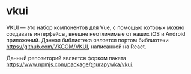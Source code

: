 # vkui

VKUI — это набор компонентов для Vue, с помощью которых можно создавать интерфейсы, внешне неотличимые от наших iOS и Android приложений. Данная библиотека является портом библиотеки https://github.com/VKCOM/VKUI, написанной на React.

Данный репозиторий является форком пакета https://www.npmjs.com/package/@urapywka/vkui.